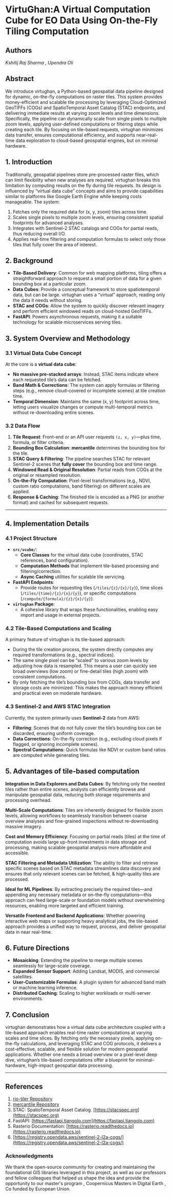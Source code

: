 # **VirtuGhan:A Virtual Computation Cube for EO Data Using On-the-Fly Tiling Computation**

## **Authors**

*Kshitij Raj Sharma , Upendra Oli*

## **Abstract**

We introduce virtughan, a Python-based geospatial data pipeline designed for dynamic, on-the-fly computations on raster tiles. This system provides money-efficient and scalable tile processing by leveraging Cloud-Optimized GeoTIFFs (COGs) and SpatioTemporal Asset Catalog (STAC) endpoints, and delivering immediate results at varying zoom levels and time dimensions. Specifically, the pipeline can dynamically scale from single pixels to multiple zoom levels, applying user-defined computations or filtering steps while creating each tile. By focusing on tile-based requests, virtughan minimizes data transfer, ensures computational efficiency, and supports near-real-time data exploration to cloud-based geospatial engines, but on minimal hardware.

## **1\. Introduction**

Traditionally, geospatial pipelines store pre-processed raster files, which can limit flexibility when new analyses are required. virtughan breaks this limitation by computing results on the fly during tile requests. Its design is influenced by “virtual data cube” concepts and aims to provide capabilities similar to platforms like Google Earth Engine while keeping costs manageable. The system:

1. Fetches only the required data for (x, y, zoom) tiles across time.  
2. Scales single pixels to multiple zoom levels, ensuring consistent spatial footprints for advanced analyses.  
3. Integrates with Sentinel-2 STAC catalogs and COGs for partial reads, thus reducing overall I/O.  
4. Applies real-time filtering and computation formulas to select only those tiles that fully cover the area of interest.

## **2\. Background**

* **Tile-Based Delivery**: Common for web mapping platforms, tiling offers a straightforward approach to request a small portion of data for a given bounding box at a particular zoom.  
* **Data Cubes**: Provide a conceptual framework to store spatiotemporal data, but can be large. virtughan uses a “virtual” approach, reading only the data it needs without storing.  
* **STAC and COGs**: Allow the system to quickly discover relevant imagery and perform efficient windowed reads on cloud-hosted GeoTIFFs.  
* **FastAPI**: Powers asynchronous requests, making it a suitable technology for scalable microservices serving tiles.

## **3\. System Overview and Methodology**

### **3.1 Virtual Data Cube Concept**

At the core is a **virtual data cube**:

* **No massive pre-stacked arrays**: Instead, STAC items indicate where each requested tile’s data can be fetched.  
* **Band Math & Corrections**: The system can apply formulas or filtering steps (e.g., remove cloud-covered or incomplete scenes) at tile creation time.  
* **Temporal Dimension**: Maintains the same (x, y) footprint across time, letting users visualize changes or compute multi-temporal metrics without re-downloading entire scenes.

### **3.2 Data Flow**

1. **Tile Request**: Front-end or an API user requests `(z, x, y)`—plus time, formula, or filter criteria.  
2. **Bounding Box Calculation**: **mercantile** determines the bounding box for the tile.  
3. **STAC Query & Filtering**: The pipeline searches STAC for relevant Sentinel-2 scenes that **fully cover** the bounding box and time range.  
4. **Windowed Read & Original Resolution**: Partial reads from COGs at the original or resampled resolution.  
5. **On-the-Fly Computation**: Pixel-level transformations (e.g., NDVI, custom ratio computations, band filtering) on different scales are applied.  
6. **Response & Caching**: The finished tile is encoded as a PNG (or another format) and cached for subsequent requests.

---

## **4\. Implementation Details**

### **4.1 Project Structure**

* **`src/vcube/`**:  
  * **Core Classes** for the virtual data cube (coordinates, STAC references, band configuration).  
  * **Computation Methods** that implement tile-based processing and filtering/correction.  
  * **Async Caching** utilities for scalable tile servicing.  
* **FastAPI Endpoints**:  
  * Provide routes for requesting tiles (`/tiles/{z}/{x}/{y}`), time slices (`/tiles/{time}/{z}/{x}/{y}`), or specific computations (`/compute/{formula}/{z}/{x}/{y}`).  
* **`virtughan` Package**:  
  * A cohesive library that wraps these functionalities, enabling easy import and usage in external projects.

### **4.2 Tile-Based Computations and Scaling**

A primary feature of virtughan is its tile-based approach:

* During the tile creation process, the system directly computes any required transformations (e.g., spectral indices).  
* The same single pixel can be “scaled” to various zoom levels by adjusting how data is resampled. This means a user can quickly see broad overviews (low zoom) or fine-detail tiles (high zoom) with consistent computations.  
* By only fetching the tile’s bounding box from COGs, data transfer and storage costs are minimized. This makes the approach money efficient and practical even on moderate hardware.

### **4.3 Sentinel-2 and AWS STAC Integration**

Currently, the system primarily uses **Sentinel-2** data from AWS:

* **Filtering**: Scenes that do not fully cover the tile’s bounding box can be discarded, ensuring uniform coverage.  
* **Data Corrections**: On-the-fly correction (e.g., excluding cloud pixels if flagged, or ignoring incomplete scenes).  
* **Spectral Computations**: Quick formulas like NDVI or custom band ratios are computed while generating tiles.

## **5\. Advantages of tile-based computation** 

**Integration in Data Explorers and Data Cubes**: By fetching only the needed tiles rather than entire scenes, analysts can efficiently browse and manipulate geospatial data, reducing both storage requirements and processing overhead.

**Multi-Scale Computations**: Tiles are inherently designed for flexible zoom levels, allowing workflows to seamlessly transition between coarse overview analyses and fine-grained inspections without re-downloading massive imagery.

**Cost and Memory Efficiency**: Focusing on partial reads (tiles) at the time of computation avoids large up-front investments in data storage and processing, making scalable geospatial analysis more affordable and accessible.

**STAC Filtering and Metadata Utilization**: The ability to filter and retrieve specific scenes based on STAC metadata streamlines data discovery and ensures that only relevant scenes can be fetched, & high-quality tiles are processed.

**Ideal for ML Pipelines**: By extracting precisely the required tiles—and appending any necessary metadata or on-the-fly computations—this approach can feed large-scale or foundation models without overwhelming resources, enabling more targeted and efficient training.

**Versatile Frontend and Backend Applications**: Whether powering interactive web maps or supporting heavy analytical jobs, the tile-based approach provides a unified way to request, process, and deliver geospatial data in near real-time.

## **6\. Future Directions**

* **Mosaicking**: Extending the pipeline to merge multiple scenes seamlessly for large-scale coverage.  
* **Expanded Sensor Support**: Adding Landsat, MODIS, and commercial satellites.  
* **User-Customizable Formulas**: A plugin system for advanced band math or machine learning inference.  
* **Distributed Caching**: Scaling to higher workloads or multi-server environments.

## **7\. Conclusion**

virtughan demonstrates how a virtual data cube architecture coupled with a tile-based approach enables real-time raster computations at varying scales and time slices. By fetching only the necessary pixels, applying on-the-fly calculations, and leveraging STAC and COG protocols, it delivers a cost-effective, scalable, and flexible solution for modern geospatial applications. Whether one needs a broad overview or a pixel-level deep dive, virtughan’s tile-based computations offer a blueprint for minimal-hardware, high-impact geospatial data processing.

---

## **References**

1. [rio-tiler Repository](https://github.com/cogeotiff/rio-tiler)  
2. [mercantile Repository](https://github.com/mapbox/mercantile)  
3. STAC: SpatioTemporal Asset Catalog. [https://stacspec.org](https://stacspec.org)  
4. FastAPI: [https://fastapi.tiangolo.com](https://fastapi.tiangolo.com)   
5. Rasterio Documentation: [https://rasterio.readthedocs.io](https://rasterio.readthedocs.io)  
6. [https://registry.opendata.aws/sentinel-2-l2a-cogs/](https://registry.opendata.aws/sentinel-2-l2a-cogs/)


### **Acknowledgments**

We thank the open-source community for creating and maintaining the foundational GIS libraries leveraged in this project, as well as our professors and fellow colleagues that helped us shape the idea and provide the opportunity to our master's program , Coopernicus Masters in Digital Earth , Co funded by European Union. 
